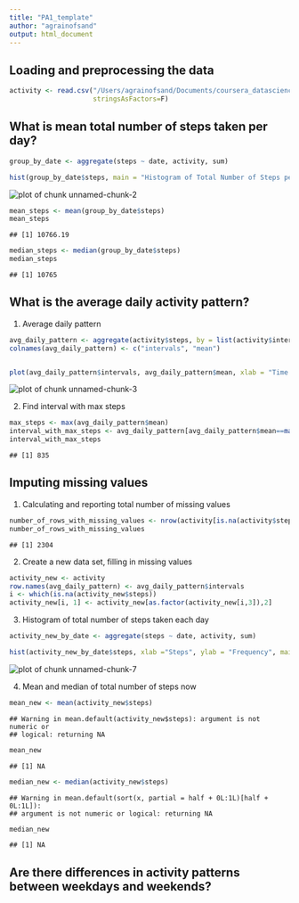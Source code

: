 ```yaml
---
title: "PA1_template"
author: "agrainofsand"
output: html_document
---
```


## Loading and preprocessing the data

```r
activity <- read.csv("/Users/agrainofsand/Documents/coursera_datascience/5 Reproducible Research/activity.csv",
                     stringsAsFactors=F)
```


## What is mean total number of steps taken per day?

```r
group_by_date <- aggregate(steps ~ date, activity, sum)

hist(group_by_date$steps, main = "Histogram of Total Number of Steps per Day", xlab="Steps")
```

![plot of chunk unnamed-chunk-2](figure/unnamed-chunk-2-1.png) 

```r
mean_steps <- mean(group_by_date$steps)
mean_steps
```

```
## [1] 10766.19
```

```r
median_steps <- median(group_by_date$steps)
median_steps
```

```
## [1] 10765
```


## What is the average daily activity pattern?
1. Average daily pattern

```r
avg_daily_pattern <- aggregate(activity$steps, by = list(activity$interval), FUN=mean, na.rm = T)
colnames(avg_daily_pattern) <- c("intervals", "mean")


plot(avg_daily_pattern$intervals, avg_daily_pattern$mean, xlab = "Time interval of 5 min", ylab = "Avg number of steps 5 min interval", type = "l", main = "Avg daily activity pattern")
```

![plot of chunk unnamed-chunk-3](figure/unnamed-chunk-3-1.png) 

2. Find interval with max steps

```r
max_steps <- max(avg_daily_pattern$mean)
interval_with_max_steps <- avg_daily_pattern[avg_daily_pattern$mean==max(max_steps),1]
interval_with_max_steps
```

```
## [1] 835
```


## Imputing missing values
1. Calculating and reporting total number of missing values

```r
number_of_rows_with_missing_values <- nrow(activity[is.na(activity$steps)==TRUE,])
number_of_rows_with_missing_values
```

```
## [1] 2304
```

2. Create a new data set, filling in missing values

```r
activity_new <- activity
row.names(avg_daily_pattern) <- avg_daily_pattern$intervals
i <- which(is.na(activity_new$steps))
activity_new[i, 1] <- activity_new[as.factor(activity_new[i,3]),2]
```

3. Histogram of total number of steps taken each day

```r
activity_new_by_date <- aggregate(steps ~ date, activity, sum)

hist(activity_new_by_date$steps, xlab ="Steps", ylab = "Frequency", main="Histogram for Number of steps taken per day")
```

![plot of chunk unnamed-chunk-7](figure/unnamed-chunk-7-1.png) 

4. Mean and median of total number of steps now

```r
mean_new <- mean(activity_new$steps)
```

```
## Warning in mean.default(activity_new$steps): argument is not numeric or
## logical: returning NA
```

```r
mean_new
```

```
## [1] NA
```

```r
median_new <- median(activity_new$steps)
```

```
## Warning in mean.default(sort(x, partial = half + 0L:1L)[half + 0L:1L]):
## argument is not numeric or logical: returning NA
```

```r
median_new
```

```
## [1] NA
```

## Are there differences in activity patterns between weekdays and weekends?


